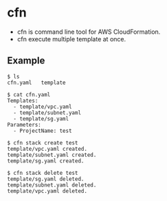 # cfn

 - cfn is command line tool for AWS CloudFormation.
 - cfn execute multiple template at once.

## Example

 ```console
 $ ls
 cfn.yaml	template

 $ cat cfn.yaml
 Templates:
   - template/vpc.yaml
   - template/subnet.yaml
   - template/sg.yaml
 Parameters:
   - ProjectName: test

 $ cfn stack create test
 template/vpc.yaml created.
 template/subnet.yaml created.
 template/sg.yaml created.

 $ cfn stack delete test
 template/sg.yaml deleted.
 template/subnet.yaml deleted.
 template/vpc.yaml deleted.
 ```

